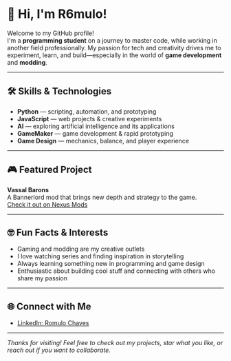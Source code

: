 # 👋 Hi, I'm R6mulo!

Welcome to my GitHub profile!  
I'm a **programming student** on a journey to master code, while working in another field professionally. My passion for tech and creativity drives me to experiment, learn, and build—especially in the world of **game development** and **modding**.

---

## 🛠️ Skills & Technologies

- **Python** — scripting, automation, and prototyping
- **JavaScript** — web projects & creative experiments
- **AI** — exploring artificial intelligence and its applications
- **GameMaker** — game development & rapid prototyping
- **Game Design** — mechanics, balance, and player experience

---

## 🎮 Featured Project

**Vassal Barons**  
A Bannerlord mod that brings new depth and strategy to the game.  
[Check it out on Nexus Mods](https://www.nexusmods.com/mountandblade2bannerlord/mods/8579)

---

## 🤓 Fun Facts & Interests

- Gaming and modding are my creative outlets
- I love watching series and finding inspiration in storytelling
- Always learning something new in programming and game design
- Enthusiastic about building cool stuff and connecting with others who share my passion

---

## 🌐 Connect with Me

- [LinkedIn: Romulo Chaves](https://www.linkedin.com/in/romulo-chaves-31a083211/)

---

*Thanks for visiting! Feel free to check out my projects, star what you like, or reach out if you want to collaborate.*
